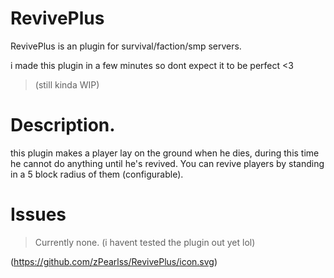 # RevivePlus
RevivePlus is an plugin for survival/faction/smp servers. 

i made this plugin in a few minutes so dont expect it to be perfect <3
> (still kinda WIP)

# Description.
this plugin makes a player lay on the ground when he dies, during this time he cannot do anything until he's revived.
You can revive players by standing in a 5 block radius of them (configurable).

# Issues
> Currently none. (i havent tested the plugin out yet lol)

(https://github.com/zPearlss/RevivePlus/icon.svg)
